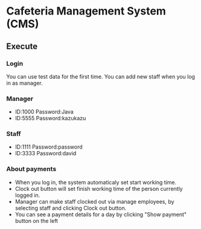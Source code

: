 # Cafeteria Management System (CMS)
## Execute

### Login
You can use test data for the first time. You can add new staff when you log in as manager.

### Manager
- ID:1000 Password:Java
- ID:5555 Password:kazukazu

### Staff
* ID:1111 Password:password
* ID:3333 Password:david  

### About payments
* When you log in, the system automaticaly set start working time.
* Clock out button will set finish working time of the person currently logged in.
* Manager can make staff clocked out via manage employees, by selecting staff and clicking Clock out button.
* You can see a payment details for a day by clicking "Show payment" button on the left 
